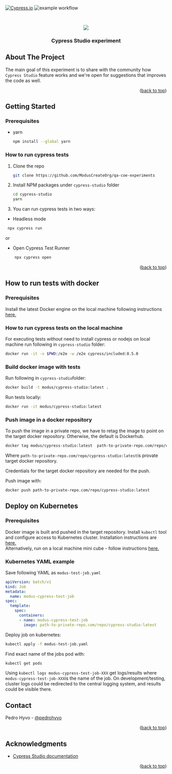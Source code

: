 <div id="top"></div>

<!-- PROJECT SHIELDS -->
[![Cypress.io](https://img.shields.io/badge/tested%20with-Cypress-04C38E.svg)](https://www.cypress.io/)
![example workflow](https://github.com/ModusCreateOrg/qa-coe-experiments/actions/workflows/main.yml/badge.svg)

<!-- PROJECT LOGO -->
<br />
<div align="center">
  <p align="center">
  <a href="https://www.cypress.io"><img src="https://cloud.githubusercontent.com/assets/1268976/20607953/d7ae489c-b24a-11e6-9cc4-91c6c74c5e88.png"/></a>
</p>

  <h3 align="center">Cypress Studio experiment</h3>
</div>

<!-- ABOUT THE PROJECT -->
## About The Project

The main goal of this experiment is to share with the community how `Cypress Studio` feature works and we're open for suggestions that improves the code as well.

<p align="right">(<a href="#top">back to top</a>)</p>

<!-- GETTING STARTED -->
## Getting Started

### Prerequisites

* yarn
  ```sh
  npm install --global yarn
  ```

### How to run cypress tests

1. Clone the repo
   ```sh
   git clone https://github.com/ModusCreateOrg/qa-coe-experiments
   ```
3. Install NPM packages under `cypress-studio` folder
   ```sh
   cd cypress-studio
   yarn
   ```
4. You can run cypress tests in two ways:
   
  * Headless mode
  ```javascript
   npx cypress run
  ```
  or
  * Open Cypress Test Runner
  ```javascript
      npx cypress open
  ```

<p align="right">(<a href="#top">back to top</a>)</p>

<!-- DOCKER SECTION -->
## How to run tests with docker 

### Prerequisites
Install the latest Docker engine on the local machine following instructions <a href="https://docs.docker.com/engine/install/">here.</a>

### How to run cypress tests on the local machine
For executing tests without need to install cypress or nodejs on local machine run following in `cypress-studio` folder:
```sh
docker run -it -v $PWD:/e2e -w /e2e cypress/included:8.5.0
```

### Build docker image with tests
Run following in `cypress-studio`folder:
```sh
docker build -t modus/cypress-studio:latest .
```

Run tests locally:
```sh
docker run -it modus/cypress-studio:latest
```

### Push image in a docker repository

To push the image in a private repo, we have to retag the image to point on the target docker repository. Otherwise, the default is Dockerhub.

```sh
docker tag modus/cypress-studio:latest  path-to-private-repo.com/repo/cypress-studio:latest
```
Where `path-to-private-repo.com/repo/cypress-studio:latest`is provate target docker repository.

Credentials for the target docker repository are needed for the push.

Push image with:
```sh
docker push path-to-private-repo.com/repo/cypress-studio:latest
```

## Deploy on Kubernetes
### Prerequisites
Docker image is built and pushed in the target repository. Install `kubectl` tool and configure access to Kubernetes cluster.
Installation instructions are <a href="https://kubernetes.io/docs/tasks/tools/">here.</a><br>
Alternatively, run on a local machine mini cube - follow instructions <a href="https://minikube.sigs.k8s.io/docs/start/">here.</a>

### Kubernetes YAML example

Save following YAML as `modus-test-job.yaml`
```YAML
apiVersion: batch/v1
kind: Job
metadata:
  name: modus-cypress-test-job
spec:
  template:
    spec:
      containers:
      - name: modus-cypress-test-job
        image: path-to-private-repo.com/repo/cypress-studio:latest 
```

Deploy job on kubernetes:
```sh
kubectl apply -f modus-test-job.yaml
```

Find exact name of the jobs pod with:
```sh 
kubectl get pods
```

Using `kubectl logs modus-cypress-test-job-XXX` get logs/results where `modus-cypress-test-job-XXX`is the name of the job.
On development/testing, cluster logs could be redirected to the central logging system, and results could be visible there. 


<!-- CONTACT -->
## Contact

Pedro Hyvo - [@pedrohyvo](https://www.linkedin.com/in/pedrohyvo/)

<p align="right">(<a href="#top">back to top</a>)</p>


<!-- ACKNOWLEDGMENTS -->
## Acknowledgments

* [Cypress Studio documentation](https://docs.cypress.io/guides/core-concepts/cypress-studio)

<p align="right">(<a href="#top">back to top</a>)</p>

